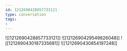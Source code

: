```yaml
---
id: 1212690428857733121
type: conversation
tags:
- 
---
```

![[1212690428857733121]]
![[1212690429549826048]]
![[1212690430187335681]]
![[1212690430854197248]]

